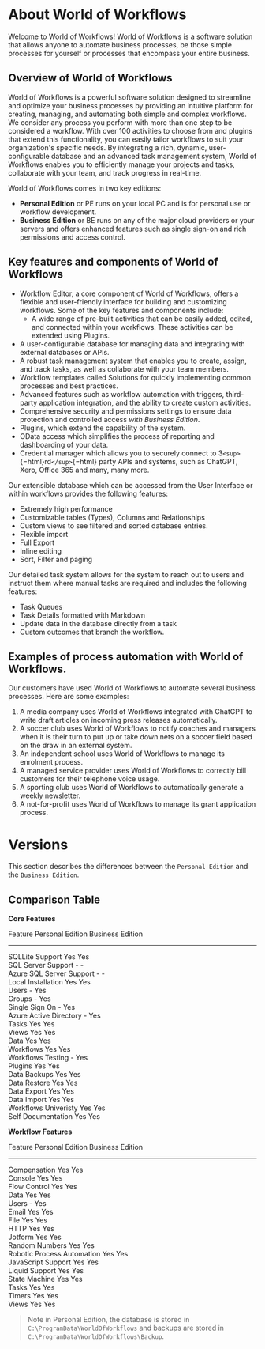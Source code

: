 # About World of Workflows

Welcome to World of Workflows! World of Workflows is a software solution
that allows anyone to automate business processes, be those simple
processes for yourself or processes that encompass your entire business.

## Overview of World of Workflows

World of Workflows is a powerful software solution designed to
streamline and optimize your business processes by providing an
intuitive platform for creating, managing, and automating both simple
and complex workflows. We consider any process you perform with more
than one step to be considered a workflow. With over 100 activities to
choose from and plugins that extend this functionality, you can easily
tailor workflows to suit your organization's specific needs. By
integrating a rich, dynamic, user-configurable database and an advanced
task management system, World of Workflows enables you to efficiently
manage your projects and tasks, collaborate with your team, and track
progress in real-time.

World of Workflows comes in two key editions:

-   **Personal Edition** or PE runs on your local PC and is for personal
    use or workflow development.
-   **Business Edition** or BE runs on any of the major cloud providers
    or your servers and offers enhanced features such as single sign-on
    and rich permissions and access control.

## Key features and components of World of Workflows

-   Workflow Editor, a core component of World of Workflows, offers a
    flexible and user-friendly interface for building and customizing
    workflows. Some of the key features and components include:
    -   A wide range of pre-built activities that can be easily added,
        edited, and connected within your workflows. These activities
        can be extended using Plugins.
-   A user-configurable database for managing data and integrating with
    external databases or APIs.
-   A robust task management system that enables you to create, assign,
    and track tasks, as well as collaborate with your team members.
-   Workflow templates called Solutions for quickly implementing common
    processes and best practices.
-   Advanced features such as workflow automation with triggers,
    third-party application integration, and the ability to create
    custom activities.
-   Comprehensive security and permissions settings to ensure data
    protection and controlled access *with Business Edition*.
-   Plugins, which extend the capability of the system.
-   OData access which simplifies the process of reporting and
    dashboarding of your data.
-   Credential manager which allows you to securely connect to
    3`<sup>`{=html}rd`</sup>`{=html} party APIs and systems, such as
    ChatGPT, Xero, Office 365 and many, many more.

Our extensible database which can be accessed from the User Interface or
within workflows provides the following features:

-   Extremely high performance
-   Customizable tables (Types), Columns and Relationships
-   Custom views to see filtered and sorted database entries.
-   Flexible import
-   Full Export
-   Inline editing
-   Sort, Filter and paging

Our detailed task system allows for the system to reach out to users and
instruct them where manual tasks are required and includes the following
features:

-   Task Queues
-   Task Details formatted with Markdown
-   Update data in the database directly from a task
-   Custom outcomes that branch the workflow.

## Examples of process automation with World of Workflows.

Our customers have used World of Workflows to automate several business
processes. Here are some examples:

1.  A media company uses World of Workflows integrated with ChatGPT to
    write draft articles on incoming press releases automatically.
2.  A soccer club uses World of Workflows to notify coaches and managers
    when it is their turn to put up or take down nets on a soccer field
    based on the draw in an external system.
3.  An independent school uses World of Workflows to manage its
    enrolment process.
4.  A managed service provider uses World of Workflows to correctly bill
    customers for their telephone voice usage.
5.  A sporting club uses World of Workflows to automatically generate a
    weekly newsletter.
6.  A not-for-profit uses World of Workflows to manage its grant
    application process.

# Versions

This section describes the differences between the `Personal Edition`
and the `Business Edition`.

## Comparison Table

**Core Features**

  Feature                    Personal Edition   Business Edition   
  -------------------------- ------------------ ------------------ --
  SQLLite Support            Yes                Yes                
  SQL Server Support         \-                 \-                 
  Azure SQL Server Support   \-                 \-                 
  Local Installation         Yes                Yes                
  Users                      \-                 Yes                
  Groups                     \-                 Yes                
  Single Sign On             \-                 Yes                
  Azure Active Directory     \-                 Yes                
  Tasks                      Yes                Yes                
  Views                      Yes                Yes                
  Data                       Yes                Yes                
  Workflows                  Yes                Yes                
  Workflows Testing          \-                 Yes                
  Plugins                    Yes                Yes                
  Data Backups               Yes                Yes                
  Data Restore               Yes                Yes                
  Data Export                Yes                Yes                
  Data Import                Yes                Yes                
  Workflows Univeristy       Yes                Yes                
  Self Documentation         Yes                Yes                

**Workflow Features**

  Feature                      Personal Edition   Business Edition   
  ---------------------------- ------------------ ------------------ --
  Compensation                 Yes                Yes                
  Console                      Yes                Yes                
  Flow Control                 Yes                Yes                
  Data                         Yes                Yes                
  Users                        \-                 Yes                
  Email                        Yes                Yes                
  File                         Yes                Yes                
  HTTP                         Yes                Yes                
  Jotform                      Yes                Yes                
  Random Numbers               Yes                Yes                
  Robotic Process Automation   Yes                Yes                
  JavaScript Support           Yes                Yes                
  Liquid Support               Yes                Yes                
  State Machine                Yes                Yes                
  Tasks                        Yes                Yes                
  Timers                       Yes                Yes                
  Views                        Yes                Yes                

> Note in Personal Edition, the database is stored in
> `C:\ProgramData\WorldOfWorkflows` and backups are stored in
> `C:\ProgramData\WorldOfWorkflows\Backup`.
